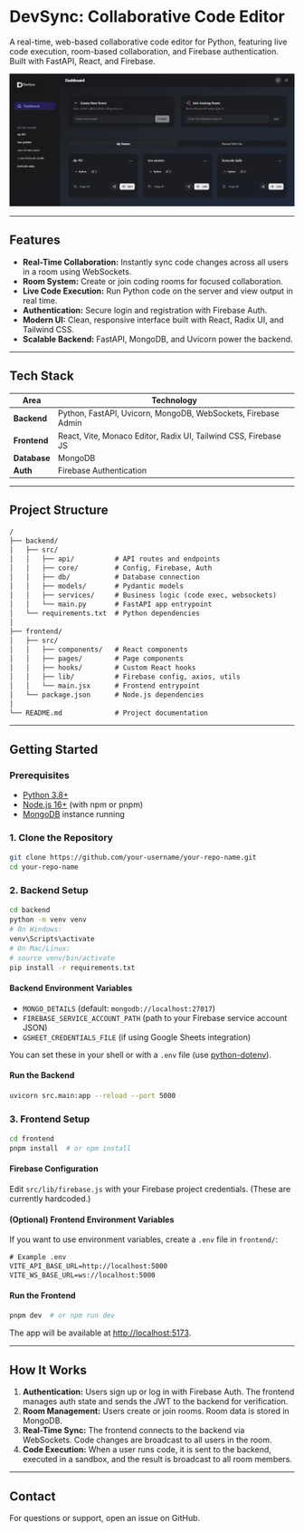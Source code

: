 # DevSync: Collaborative Code Editor

A real-time, web-based collaborative code editor for Python, featuring live code execution, room-based collaboration, and Firebase authentication. Built with FastAPI, React, and Firebase.

![Project Screenshot](frontend/src/assets/dashboard.png)

---

## Features

- **Real-Time Collaboration:** Instantly sync code changes across all users in a room using WebSockets.
- **Room System:** Create or join coding rooms for focused collaboration.
- **Live Code Execution:** Run Python code on the server and view output in real time.
- **Authentication:** Secure login and registration with Firebase Auth.
- **Modern UI:** Clean, responsive interface built with React, Radix UI, and Tailwind CSS.
- **Scalable Backend:** FastAPI, MongoDB, and Uvicorn power the backend.

---

## Tech Stack

| Area        | Technology                                                      |
|-------------|-----------------------------------------------------------------|
| **Backend** | Python, FastAPI, Uvicorn, MongoDB, WebSockets, Firebase Admin   |
| **Frontend**| React, Vite, Monaco Editor, Radix UI, Tailwind CSS, Firebase JS |
| **Database**| MongoDB                                                         |
| **Auth**    | Firebase Authentication                                         |

---

## Project Structure

```
/
├── backend/
│   ├── src/
│   │   ├── api/          # API routes and endpoints
│   │   ├── core/         # Config, Firebase, Auth
│   │   ├── db/           # Database connection
│   │   ├── models/       # Pydantic models
│   │   ├── services/     # Business logic (code exec, websockets)
│   │   └── main.py       # FastAPI app entrypoint
│   └── requirements.txt  # Python dependencies
│
├── frontend/
│   ├── src/
│   │   ├── components/   # React components
│   │   ├── pages/        # Page components
│   │   ├── hooks/        # Custom React hooks
│   │   ├── lib/          # Firebase config, axios, utils
│   │   └── main.jsx      # Frontend entrypoint
│   └── package.json      # Node.js dependencies
│
└── README.md             # Project documentation
```

---

## Getting Started

### Prerequisites
- [Python 3.8+](https://www.python.org/)
- [Node.js 16+](https://nodejs.org/) (with npm or pnpm)
- [MongoDB](https://www.mongodb.com/try/download/community) instance running

### 1. Clone the Repository

```sh
git clone https://github.com/your-username/your-repo-name.git
cd your-repo-name
```

### 2. Backend Setup

```sh
cd backend
python -m venv venv
# On Windows:
venv\Scripts\activate
# On Mac/Linux:
# source venv/bin/activate
pip install -r requirements.txt
```

#### Backend Environment Variables
- `MONGO_DETAILS` (default: `mongodb://localhost:27017`)
- `FIREBASE_SERVICE_ACCOUNT_PATH` (path to your Firebase service account JSON)
- `GSHEET_CREDENTIALS_FILE` (if using Google Sheets integration)

You can set these in your shell or with a `.env` file (use [python-dotenv](https://pypi.org/project/python-dotenv/)).

#### Run the Backend

```sh
uvicorn src.main:app --reload --port 5000
```

### 3. Frontend Setup

```sh
cd frontend
pnpm install  # or npm install
```

#### Firebase Configuration
Edit `src/lib/firebase.js` with your Firebase project credentials. (These are currently hardcoded.)

#### (Optional) Frontend Environment Variables
If you want to use environment variables, create a `.env` file in `frontend/`:

```
# Example .env
VITE_API_BASE_URL=http://localhost:5000
VITE_WS_BASE_URL=ws://localhost:5000
```

#### Run the Frontend

```sh
pnpm dev  # or npm run dev
```

The app will be available at [http://localhost:5173](http://localhost:5173).

---

## How It Works

1. **Authentication:** Users sign up or log in with Firebase Auth. The frontend manages auth state and sends the JWT to the backend for verification.
2. **Room Management:** Users create or join rooms. Room data is stored in MongoDB.
3. **Real-Time Sync:** The frontend connects to the backend via WebSockets. Code changes are broadcast to all users in the room.
4. **Code Execution:** When a user runs code, it is sent to the backend, executed in a sandbox, and the result is broadcast to all room members.

---

## Contact

For questions or support, open an issue on GitHub. 